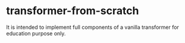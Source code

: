 # transformer-from-scratch

It is intended to implement full components of a vanilla transformer for education purpose only.
